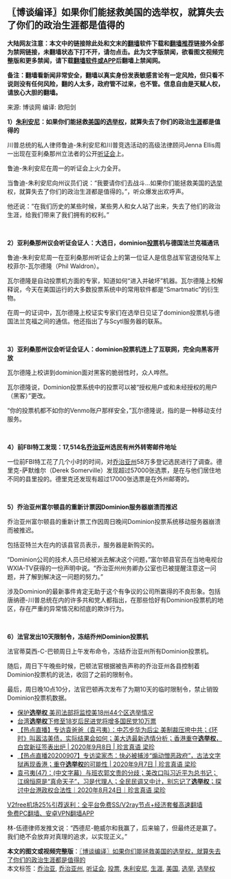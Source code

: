  <h2>〖博谈编译〗如果你们能拯救美国的选举权，就算失去了你们的政治生涯都是值得的</h2> <p class="notice"><b>大陆网友注意：本文中的链接除此处和文末的<a href="https://github.com/bannedbook/fanqiang" >翻墙</a>软件下载和<a href="https://github.com/killgcd/justmysocks/blob/master/README.md">翻墙推荐</a>链接外全部为禁网链接，未翻墙状态下打不开，请勿点击。此为文字版禁闻，欲看图文视频完整版和更多禁闻，请下载<a href="https://github.com/bannedbook/fanqiang">翻墙软件或APP</a>后翻墙上禁闻网。</p><p>备注：翻墙看新闻非常安全，翻墙以真实身份发表敏感言论有一定风险，但只看不说则没有任何风险，翻的人太多，政府管不过来，也不管。信息自由是天赋人权，请放心大胆的翻墙。</b></p>  <div class="entry"> <p>来源:&nbsp;博谈网                      编译:&nbsp;欧阳剑                           </p> <p></p> <p><strong>1）<a href="https://www.bannedbook.org/bnews/tag/%e6%9c%b1%e5%88%a9%e5%ae%89%e5%b0%bc/" class="st_tag internal_tag" rel="tag" title="标签 朱利安尼 下的日志">朱利安尼</a>：如果你们能拯救<a href="https://www.bannedbook.org/bnews/tag/%e7%be%8e%e5%9b%bd/" class="st_tag internal_tag" rel="tag" title="标签 美国 下的日志">美国</a>的<a href="https://www.bannedbook.org/bnews/tag/%E9%80%89%E4%B8%BE%E6%9D%83/" class="st_tag internal_tag" rel="tag" title="标签 选举权 下的日志">选举权</a>，就算失去了你们的政治<a href="https://www.bannedbook.org/bnews/tag/%E7%94%9F%E6%B6%AF/" class="st_tag internal_tag" rel="tag" title="标签 生涯 下的日志">生涯</a>都是值得的</strong></p> <p>川普总统的私人律师鲁迪-朱利安尼和川普竞选活动的高级法律顾问Jenna Ellis周一出现在亚利桑那州立法者的公开<a href="https://www.bannedbook.org/bnews/tag/%e5%90%ac%e8%af%81%e4%bc%9a/" class="st_tag internal_tag" rel="tag" title="标签 听证会 下的日志">听证会</a>上。</p> <p>鲁迪-朱利安尼在周一的听证会上火力全开。</p> <p>当鲁迪-朱利安尼向州议员们说：“我要请你们去战斗&#8230;如果你们能拯救美国的<a href="https://www.bannedbook.org/bnews/tag/%e9%80%89%e4%b8%be/" class="st_tag internal_tag" rel="tag" title="标签 选举 下的日志">选举</a>权，就算失去了你们的政治生涯都是值得的。”，听众爆发出欢呼声。</p> <p>他还说：“在我们历史的某些时候，某些男人和女人站了出来，失去了他们的政治生涯，给我们带来了我们拥有的权利。”</p> <p> </p> <p></p>  <p><strong>2）亚利桑那州议会听证会证人：大选日，dominion<a href="https://www.bannedbook.org/bnews/tag/%E6%8A%95%E7%A5%A8/" class="st_tag internal_tag" rel="tag" title="标签 投票 下的日志">投票</a>机与德国法兰克福通讯</strong></p> <p>鲁迪-朱利安尼周一在亚利桑那州听证会上的第一位证人是信息战军官退役陆军上校菲尔-瓦尔德隆（Phil Waldron）。</p> <p>瓦尔德隆是自动投票机方面的专家，知道如何“进入并破坏”机器。瓦尔德隆上校解释说，今天在美国运行的大多数投票系统中的常用软件都是“Smartmatic”的衍生物。</p> <p>在周一的证词中，瓦尔德隆上校证实专家们在选举日见证了dominion投票机与德国法兰克福之间的通信。他还指出了与Scytl服务器的联系。</p> <p> </p> <p></p> <p><strong>3）亚利桑那州议会听证会证人：dominion投票机连上了互联网，完全向黑客开放</strong></p> <p>瓦尔德隆上校讲到dominion面对黑客的脆弱性时，众人哗然。</p> <p>瓦尔德隆说，Dominion投票系统中的投票可以被“授权用户或和未经授权的用户（黑客）”更改。</p>  <p>“你的投票机都不如你的Venmo账户那样安全，”瓦尔德隆说，指的是一种移动支付服务。</p> <p> </p> <p></p> <p><strong>4）前FBI特工发现：17,514名<a href="https://www.bannedbook.org/bnews/tag/%E4%B9%94%E6%B2%BB%E4%BA%9A/" class="st_tag internal_tag" rel="tag" title="标签 乔治亚 下的日志">乔治亚</a>州选民有州外转寄邮件地址</strong></p> <p>一位前FBI特工花了几个小时的时间，对<a href="https://www.bannedbook.org/bnews/tag/%e4%b9%94%e6%b2%bb%e4%ba%9a%e5%b7%9e/" class="st_tag internal_tag" rel="tag" title="标签 乔治亚州 下的日志">乔治亚州</a>58万多登记选民进行了调查。德里克-萨默维尔（Derek Somerville）发现超过57000张选票，是在与他们居住地不同的县里投的。德里克还发现有超过17000张选票是在外州邮寄的。</p> <p> </p> <p></p> <p><strong>5）乔治亚州富尔顿县的重新计票因Dominion服务器崩溃而推迟</strong></p> <p>乔治亚州富尔顿县的重新计票工作因周日晚间Dominion投票系统移动服务器崩溃而被推迟。</p>  <p>包括亚特兰大在内的该县官员表示，服务器是新购买的。</p> <p>“Dominion公司的技术人员已经被派去解决这个问题，”富尔顿县官员在当地电视台WXIA-TV获得的一份声明中说。“乔治亚州州务卿办公室也已被提醒注意这一问题，并了解到解决这一问题的努力。”</p> <p>涉及Dominion的最新事件肯定无助于这个有争议的公司所赢得的不良形象。包括唐纳德-川普总统在内的许多共和党人都指出，在那些恰好有Dominion投票机的地区，存在严重的异常情况和彻底的欺诈行为。</p> <p> </p> <p></p> <p><strong>6）法官发出10天限制令，冻结乔州Dominion投票机</strong></p> <p>法官蒂莫西-C-巴顿周日上午发布命令，冻结乔治亚州所有Dominion投票机。</p> <p>随后，周日下午晚些时候，巴顿法官根据被告声称的乔治亚州各县控制着Dominion投票机的说法，收回了之前的限制令。</p> <p>最后，周日晚10点10分，法官巴顿再次发布了为期10天的临时限制令，禁止销毁Dominion投票机数据。</p>  <ul class='op-related-articles' title='相关阅读'> <li><a href='https://www.bannedbook.org/bnews/cnnews/20201103/1425034.html' target='_blank'>保护<b>选举权</b> 美司法部将监控美18州44个区选举情况</a></li> <li><a href='https://www.bannedbook.org/bnews/baitai/20201004/1408034.html' target='_blank'>台湾<b>选举权</b>下修至18岁后民进党将增多国民党10万票</a></li> <li><a href='https://www.bannedbook.org/bnews/bannedvideo/20200908/1392598.html' target='_blank'>【热点直播】专访袁爸爸（袁弓夷）：中芯步华为后尘 美制裁压垮中共；《环时》叫嚣沽美债，实际结果会如何；美大选最新选情分析；香港重夺<b>选举权</b>，白宫新征签表出炉  | 2020年9月8日 | 珍言真语 梁珍</a></li> <li><a href='https://www.bannedbook.org/bnews/bannedvideo/20200907/1392301.html' target='_blank'>【热点直播20200907】专访梁家杰：快必被捕涉“煽动憎恶政府”，古法文字狱再现香港；重夺<b>选举权</b>的可能性 | 2020年9月7日 | 珍言真语 梁珍</a></li> <li><a href='https://www.bannedbook.org/bnews/bannedvideo/20200824/1384679.html' target='_blank'>袁弓夷(47)：(中文字幕）与班农郭文贵的分歧；美改口叫习近平为总书记；江绵恒原是“真命天子”，习是代理人；全民民调又中计，别忘记了<b>选举权</b>；探讨中台港政权合法性｜2020年8月24日｜珍言真语 梁珍</a></li> </ul> <p class="texttj"> <a href="https://github.com/bannedbook/fanqiang/wiki/V2ray%E6%9C%BA%E5%9C%BA" target="_blank">V2free机场25%引荐返利：全平台免费SS/V2ray节点+经济套餐高速翻墙</a><br/> <a href="https://github.com/bannedbook/fanqiang/wiki/%E7%A6%81%E9%97%BB%E7%BD%91%E5%AE%89%E5%8D%93%E7%BF%BB%E5%A2%99%E6%96%B0%E9%97%BBAPP" target="_blank">免费PC翻墙、安卓VPN翻墙APP</a></p><p>林-伍德律师发推文说：“西德尼-鲍威尔和我赢了，后来输了，但最终还是赢了。我们绝不会放弃对真理的追求，以实现正义。”</p><a name='sharetosocial'></a>       <div><b>本文的图文或视频完整版</b>：<a href='https://www.bannedbook.org/bnews/cbnews/20201201/1439938.html'>〖博谈编译〗如果你们能拯救美国的选举权，就算失去了你们的政治生涯都是值得的</a></div>  </div><!--END ENTRY--> <div class="postfooter"> <div>本文标签：<a href="https://www.bannedbook.org/bnews/tag/%E4%B9%94%E6%B2%BB%E4%BA%9A/" rel="tag">乔治亚</a>, <a href="https://www.bannedbook.org/bnews/tag/%e4%b9%94%e6%b2%bb%e4%ba%9a%e5%b7%9e/" rel="tag">乔治亚州</a>, <a href="https://www.bannedbook.org/bnews/tag/%e5%90%ac%e8%af%81%e4%bc%9a/" rel="tag">听证会</a>, <a href="https://www.bannedbook.org/bnews/tag/%E6%8A%95%E7%A5%A8/" rel="tag">投票</a>, <a href="https://www.bannedbook.org/bnews/tag/%e6%9c%b1%e5%88%a9%e5%ae%89%e5%b0%bc/" rel="tag">朱利安尼</a>, <a href="https://www.bannedbook.org/bnews/tag/%E7%94%9F%E6%B6%AF/" rel="tag">生涯</a>, <a href="https://www.bannedbook.org/bnews/tag/%e7%be%8e%e5%9b%bd/" rel="tag">美国</a>, <a href="https://www.bannedbook.org/bnews/tag/%e9%80%89%e4%b8%be/" rel="tag">选举</a>, <a href="https://www.bannedbook.org/bnews/tag/%E9%80%89%E4%B8%BE%E6%9D%83/" rel="tag">选举权</a></div>  </div><!--END POSTFOOTER--> 